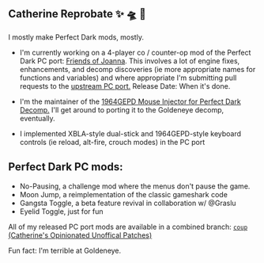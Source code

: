 ## Catherine Reprobate ✨ 🛸 🧀

I mostly make Perfect Dark mods, mostly.

- I'm currently working on a 4-player co / counter-op mod of the Perfect Dark PC port: [Friends of Joanna](https://cylonicboom.itch.io/friends-of-joanna). This involves a lot of engine fixes, enhancements, and decomp discoveries (ie more appropriate names for functions and variables) and where appropriate I'm submitting pull requests to the [upstream PC port.](https://github.com/fgsfdsfgs/perfect_dark) Release Date: When it's done.

- I'm the maintainer of the [1964GEPD Mouse Injector for Perfect Dark Decomp.](https://github.com/cylonicboom/mouse-injector) I'll get around to porting it to the Goldeneye decomp, eventually.

- I implemented XBLA-style dual-stick and 1964GEPD-style keyboard controls (ie reload, alt-fire, crouch modes) in the PC port

## Perfect Dark PC mods:

- No-Pausing, a challenge mod where the menus don't pause the game.
- Moon Jump, a reimplementation of the classic gameshark code
- Gangsta Toggle, a beta feature revival in collaboration w/ @Graslu
- Eyelid Toggle, just for fun

All of my released PC port mods are available in a combined branch: [`coup` (Catherine's Opinionated Unoffical Patches)](https://github.com/cylonicboom/perfect-dark/tree/coup)

Fun fact: I'm terrible at Goldeneye.

<!--
**cylonicboom/cylonicboom** is a ✨ _special_ ✨ repository because its `README.md` (this file) appears on your GitHub profile.

Here are some ideas to get you started:

- 🔭 I’m currently working on ...
- 🌱 I’m currently learning ...
- 👯 I’m looking to collaborate on ...
- 🤔 I’m looking for help with ...
- 💬 Ask me about ...
- 📫 How to reach me: ...
- 😄 Pronouns: ...
- ⚡ Fun fact: ...
-->
